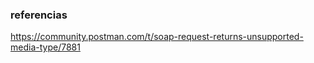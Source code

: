 



### referencias

https://community.postman.com/t/soap-request-returns-unsupported-media-type/7881